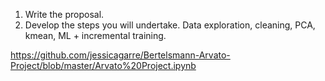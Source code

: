 1) Write the proposal. 
2) Develop the steps you will undertake. Data exploration, cleaning, PCA, kmean, ML + incremental training.  












https://github.com/jessicagarre/Bertelsmann-Arvato-Project/blob/master/Arvato%20Project.ipynb
